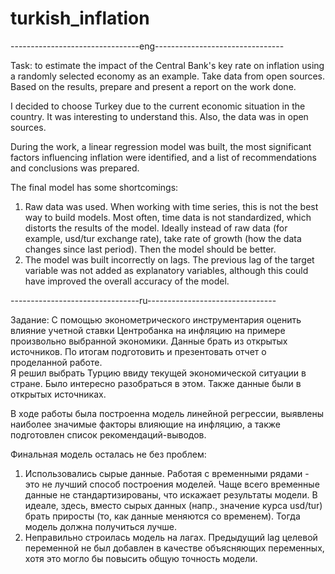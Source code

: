 # turkish_inflation


--------------------------------eng--------------------------------

Task: to estimate the impact of the Central Bank's key rate on inflation using a randomly selected economy as an example. Take data from open sources. Based on the results, prepare and present a report on the work done.

I decided to choose Turkey due to the current economic situation in the country. It was interesting to understand this. Also, the data was in open sources.

During the work, a linear regression model was built, the most significant factors influencing inflation were identified, and a list of recommendations and conclusions was prepared.

The final model has some shortcomings:
1) Raw data was used. When working with time series, this is not the best way to build models. Most often, time data is not standardized, which distorts the results of the model. Ideally instead of raw data (for example, usd/tur exchange rate), take rate of growth (how the data changes since last period). Then the model should be better.
2) The model was built incorrectly on lags. The previous lag of the target variable was not added as explanatory variables, although this could have improved the overall accuracy of the model.
   
--------------------------------ru--------------------------------

Задание: С помощью эконометрического инструментария оценить влияние учетной ставки Центробанка на инфляцию на примере произвольно выбранной экономики. Данные брать из открытых источников. По итогам подготовить и презентовать отчет о проделанной работе.  
Я решил выбрать Турцию ввиду текущей экономической ситуации в стране. Было интересно разобраться в этом. Также данные были в открытых источниках.

В ходе работы была построенна модель линейной регрессии, выявлены наиболее значимые факторы влияющие на инфляцию, а также подготовлен список рекомендаций-выводов.

Финальная модель осталась не без проблем:
1) Использовались сырые данные. Работая с временными рядами - это не лучший способ построения моделей. Чаще всего временные данные не стандартизированы, что искажает результаты модели. В идеале, здесь, вместо сырых данных (напр., значение курса usd/tur) брать приросты (то, как данные меняются со временем). Тогда модель должна получиться лучше.
2) Неправильно строилась модель на лагах. Предыдущий lag целевой переменной не был добавлен в качестве объясняющих переменных, хотя это могло бы повысить общую точность модели.
